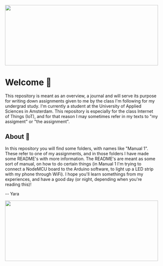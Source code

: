 <img src="https://user-images.githubusercontent.com/27287809/195138655-e1d25ea1-71a7-4f05-ae3a-68bcf20502d4.png" width="100%" height="200px"/>


# Welcome 👋

This repository is meant as an overview, a journal and will serve its purpose for writing down assignments given to me by the class I'm following for my undergrad study.
I'm currently a student at the University of Applied Sciences in Amsterdam.
This repository is especially for the class Internet of Things (IoT), and for that reason I may sometimes refer in my texts to "my assigment" or "the assignment".

## About 🦄

In this repository you will find some folders, with names like "Manual 1". These refer to one of my assignments, and in those folders I have made some README's with more information.
The README's are meant as some sort of manual, on how to do certain things (in Manual 1 I'm trying to connect a NodeMCU board to the Arduino software, to light up a LED strip with my phone through WiFi).
I hope you'll learn somethings from my experiences, and have a good day (or night, depending when you're reading this)!

-- Yara

<img src="https://user-images.githubusercontent.com/27287809/195138655-e1d25ea1-71a7-4f05-ae3a-68bcf20502d4.png" width="100%" height="200px"/>
